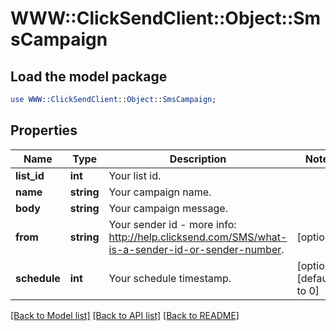 # WWW::ClickSendClient::Object::SmsCampaign

## Load the model package
```perl
use WWW::ClickSendClient::Object::SmsCampaign;
```

## Properties
Name | Type | Description | Notes
------------ | ------------- | ------------- | -------------
**list_id** | **int** | Your list id. | 
**name** | **string** | Your campaign name. | 
**body** | **string** | Your campaign message. | 
**from** | **string** | Your sender id - more info: http://help.clicksend.com/SMS/what-is-a-sender-id-or-sender-number. | [optional] 
**schedule** | **int** | Your schedule timestamp. | [optional] [default to 0]

[[Back to Model list]](../README.md#documentation-for-models) [[Back to API list]](../README.md#documentation-for-api-endpoints) [[Back to README]](../README.md)


